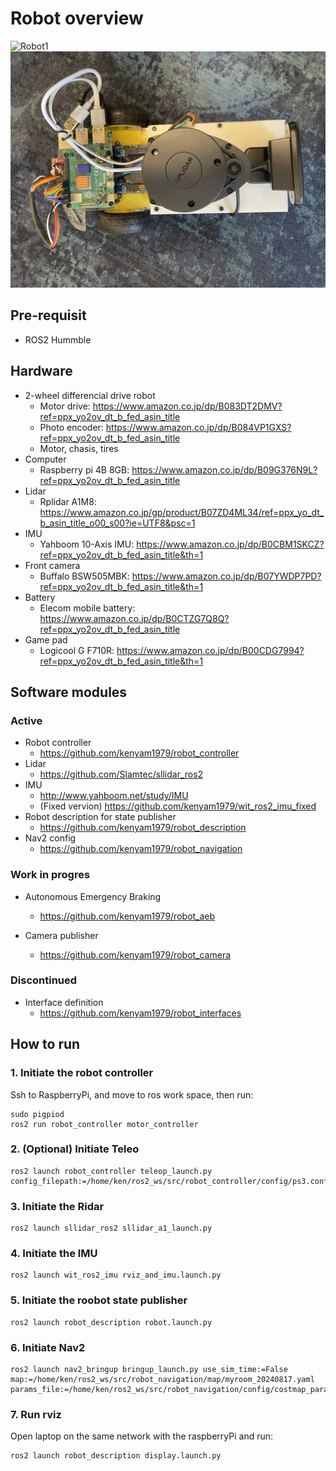 # Robot overview

![Robot1](./resources/2024-12-22%2015.40.23.jpg)
![Robot2](./resources/2024-12-22%2015.40.12.jpg)

## Pre-requisit
- ROS2 Hummble

## Hardware

- 2-wheel differencial drive robot
  - Motor drive: https://www.amazon.co.jp/dp/B083DT2DMV?ref=ppx_yo2ov_dt_b_fed_asin_title
  - Photo encoder: https://www.amazon.co.jp/dp/B084VP1GXS?ref=ppx_yo2ov_dt_b_fed_asin_title
  - Motor, chasis, tires
- Computer
  - Raspberry pi 4B 8GB: https://www.amazon.co.jp/dp/B09G376N9L?ref=ppx_yo2ov_dt_b_fed_asin_title
- Lidar
  - Rplidar A1M8: https://www.amazon.co.jp/gp/product/B07ZD4ML34/ref=ppx_yo_dt_b_asin_title_o00_s00?ie=UTF8&psc=1
- IMU
  - Yahboom 10-Axis IMU: https://www.amazon.co.jp/dp/B0CBM1SKCZ?ref=ppx_yo2ov_dt_b_fed_asin_title&th=1
- Front camera
  - Buffalo BSW505MBK: https://www.amazon.co.jp/dp/B07YWDP7PD?ref=ppx_yo2ov_dt_b_fed_asin_title&th=1
- Battery
  - Elecom mobile battery: https://www.amazon.co.jp/dp/B0CTZG7Q8Q?ref=ppx_yo2ov_dt_b_fed_asin_title
- Game pad  
  - Logicool G F710R: https://www.amazon.co.jp/dp/B00CDG7994?ref=ppx_yo2ov_dt_b_fed_asin_title&th=1

## Software modules

### Active
- Robot controller
  - https://github.com/kenyam1979/robot_controller
- Lidar
  - https://github.com/Slamtec/sllidar_ros2
- IMU
  - http://www.yahboom.net/study/IMU
  - (Fixed vervion) https://github.com/kenyam1979/wit_ros2_imu_fixed
- Robot description for state publisher
  - https://github.com/kenyam1979/robot_description
- Nav2 config
  - https://github.com/kenyam1979/robot_navigation

### Work in progres
- Autonomous Emergency Braking
  - https://github.com/kenyam1979/robot_aeb

- Camera publisher
  - https://github.com/kenyam1979/robot_camera

### Discontinued
- Interface definition
  - https://github.com/kenyam1979/robot_interfaces


## How to run

### 1. Initiate the robot controller
Ssh to RaspberryPi, and move to ros work space, then run:
```
sudo pigpiod
ros2 run robot_controller motor_controller
```

### 2. (Optional) Initiate Teleo
```
ros2 launch robot_controller teleop_launch.py config_filepath:=/home/ken/ros2_ws/src/robot_controller/config/ps3.config.yaml 
```

### 3. Initiate the Ridar 
```
ros2 launch sllidar_ros2 sllidar_a1_launch.py 
```

### 4. Initiate the IMU
```
ros2 launch wit_ros2_imu rviz_and_imu.launch.py
```

### 5. Initiate the roobot state publisher
```
ros2 launch robot_description robot.launch.py
```

### 6. Initiate Nav2
```
ros2 launch nav2_bringup bringup_launch.py use_sim_time:=False map:=/home/ken/ros2_ws/src/robot_navigation/map/myroom_20240817.yaml params_file:=/home/ken/ros2_ws/src/robot_navigation/config/costmap_param.yaml 
```

### 7. Run rviz
Open laptop on the same network with the raspberryPi and run:
```
ros2 launch robot_description display.launch.py
```